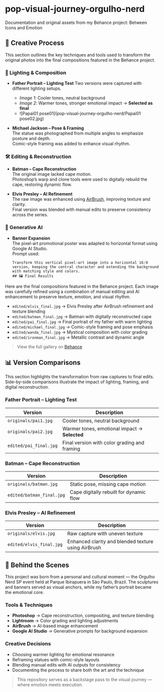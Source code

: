 # pop-visual-journey-orgulho-nerd
Documentation and original assets from my Behance project: Between Icons and Emotion

## 🧪 Creative Process

This section outlines the key techniques and tools used to transform the original photos into the final compositions featured in the Behance project.

### 🎨 Lighting & Composition

- **Father Portrait – Lighting Test**
  Two versions were captured with different lighting setups.  
  - *Image 1*: Cooler tones, neutral background  
  - *Image 2*: Warmer tones, stronger emotional impact → **Selected as final**
  - ![Papai01 pose01](pop-visual-journey-orgulho-nerd/Papai01 pose02.jpg)


- **Michael Jackson – Pose & Framing**  
  The statue was photographed from multiple angles to emphasize posture and depth.  
  Comic-style framing was added to enhance visual rhythm.

### 🛠️ Editing & Reconstruction

- **Batman – Cape Reconstruction**  
  The original image lacked cape motion.  
  Photoshop’s warp and clone tools were used to digitally rebuild the cape, restoring dynamic flow.

- **Elvis Presley – AI Refinement**  
  The raw image was enhanced using [AirBrush](https://airbrush.com/pt/image-enhancer), improving texture and clarity.  
  Final version was blended with manual edits to preserve consistency across the series.

### 🤖 Generative AI

- **Banner Expansion**  
  The pixel-art promotional poster was adapted to horizontal format using Google AI Studio.  
  Prompt used:  
  ```plaintext
  Transform this vertical pixel-art image into a horizontal 16:9 version, keeping the central character and extending the background with matching style and colors.
  ## 🖼️ Final Results

Here are the final compositions featured in the Behance project. Each image was carefully refined using a combination of manual editing and AI enhancement to preserve texture, emotion, and visual rhythm.

- `edited/elvis_final.jpg` → Elvis Presley after AirBrush refinement and texture blending  
- `edited/batman_final.jpg` → Batman with digitally reconstructed cape  
- `edited/pai_final.jpg` → Final portrait of my father with warm lighting  
- `edited/michael_final.jpg` → Comic-style framing and pose emphasis  
- `edited/wanda_final.jpg` → Mystical composition with color grading  
- `edited/ironman_final.jpg` → Metallic contrast and dynamic angle

> View the full gallery on [Behance](https://www.behance.net/gallery/235380587/Between-Icons-and-Emotion-A-Pop-Visual-Journey)
## 📊 Version Comparisons

This section highlights the transformation from raw captures to final edits. Side-by-side comparisons illustrate the impact of lighting, framing, and digital reconstruction.

### Father Portrait – Lighting Test

| Version | Description |
|--------|-------------|
| `originals/pai1.jpg` | Cooler tones, neutral background |
| `originals/pai2.jpg` | Warmer tones, emotional impact → **Selected** |
| `edited/pai_final.jpg` | Final version with color grading and framing |

### Batman – Cape Reconstruction

| Version | Description |
|--------|-------------|
| `originals/batman.jpg` | Static pose, missing cape motion |
| `edited/batman_final.jpg` | Cape digitally rebuilt for dynamic flow |

### Elvis Presley – AI Refinement

| Version | Description |
|--------|-------------|
| `originals/elvis.jpg` | Raw capture with uneven texture |
| `edited/elvis_final.jpg` | Enhanced clarity and blended texture using AirBrush |

## 🧵 Behind the Scenes

This project was born from a personal and cultural moment — the Orgulho Nerd SP event held at Parque Ibirapuera in São Paulo, Brazil. The sculptures and banners served as visual anchors, while my father’s portrait became the emotional core.

### Tools & Techniques

- **Photoshop** → Cape reconstruction, compositing, and texture blending  
- **Lightroom** → Color grading and lighting adjustments  
- **AirBrush** → AI-based image enhancement  
- **Google AI Studio** → Generative prompts for background expansion

### Creative Decisions

- Choosing warmer lighting for emotional resonance  
- Reframing statues with comic-style layouts  
- Blending manual edits with AI outputs for consistency  
- Documenting the process to share both the art and the technique

> This repository serves as a backstage pass to the visual journey — where emotion meets execution.





